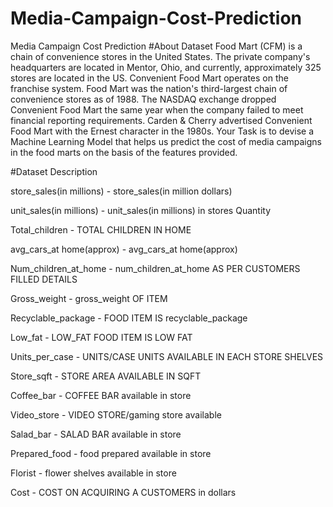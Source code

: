 # Media-Campaign-Cost-Prediction
Media Campaign Cost Prediction
#About Dataset
Food Mart (CFM) is a chain of convenience stores in the United States. The private company's headquarters are located in Mentor, Ohio, and currently, approximately 325 stores are located in the US. Convenient Food Mart operates on the franchise system.
Food Mart was the nation's third-largest chain of convenience stores as of 1988.
The NASDAQ exchange dropped Convenient Food Mart the same year when the company failed to meet financial reporting requirements.
Carden & Cherry advertised Convenient Food Mart with the Ernest character in the 1980s.
Your Task is to devise a Machine Learning Model that helps us predict the cost of media campaigns in the food marts on the basis of the features provided.

#Dataset Description

store_sales(in millions) - store_sales(in million dollars)

unit_sales(in millions) - unit_sales(in millions) in stores Quantity

Total_children - TOTAL CHILDREN IN HOME

avg_cars_at home(approx) - avg_cars_at home(approx)

Num_children_at_home - num_children_at_home AS PER CUSTOMERS FILLED DETAILS

Gross_weight - gross_weight OF ITEM

Recyclable_package - FOOD ITEM IS recyclable_package

Low_fat - LOW_FAT FOOD ITEM IS LOW FAT

Units_per_case - UNITS/CASE UNITS AVAILABLE IN EACH STORE SHELVES

Store_sqft - STORE AREA AVAILABLE IN SQFT

Coffee_bar - COFFEE BAR available in store

Video_store - VIDEO STORE/gaming store available

Salad_bar - SALAD BAR available in store

Prepared_food - food prepared available in store

Florist - flower shelves available in store

Cost - COST ON ACQUIRING A CUSTOMERS in dollars

